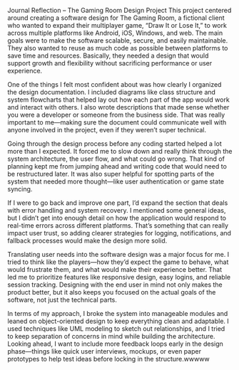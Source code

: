 Journal Reflection – The Gaming Room Design Project
This project centered around creating a software design for The Gaming Room, a fictional client who wanted to expand their multiplayer game, “Draw It or Lose It,” to work across multiple platforms like Android, iOS, Windows, and web. The main goals were to make the software scalable, secure, and easily maintainable. They also wanted to reuse as much code as possible between platforms to save time and resources. Basically, they needed a design that would support growth and flexibility without sacrificing performance or user experience.

One of the things I felt most confident about was how clearly I organized the design documentation. I included diagrams like class structure and system flowcharts that helped lay out how each part of the app would work and interact with others. I also wrote descriptions that made sense whether you were a developer or someone from the business side. That was really important to me—making sure the document could communicate well with anyone involved in the project, even if they weren’t super technical.

Going through the design process before any coding started helped a lot more than I expected. It forced me to slow down and really think through the system architecture, the user flow, and what could go wrong. That kind of planning kept me from jumping ahead and writing code that would need to be restructured later. It was also super helpful for spotting parts of the system that needed more thought—like user authentication or game state syncing.

If I were to go back and improve one part, I’d expand the section that deals with error handling and system recovery. I mentioned some general ideas, but I didn’t get into enough detail on how the application would respond to real-time errors across different platforms. That’s something that can really impact user trust, so adding clearer strategies for logging, notifications, and fallback processes would make the design more solid.

Translating user needs into the software design was a major focus for me. I tried to think like the players—how they’d expect the game to behave, what would frustrate them, and what would make their experience better. That led me to prioritize features like responsive design, easy logins, and reliable session tracking. Designing with the end user in mind not only makes the product better, but it also keeps you focused on the actual goals of the software, not just the technical parts.

In terms of my approach, I broke the system into manageable modules and leaned on object-oriented design to keep everything clean and adaptable. I used techniques like UML modeling to sketch out relationships, and I tried to keep separation of concerns in mind while building the architecture. Looking ahead, I want to include more feedback loops early in the design phase—things like quick user interviews, mockups, or even paper prototypes to help test ideas before locking in the structure.wwwww            
